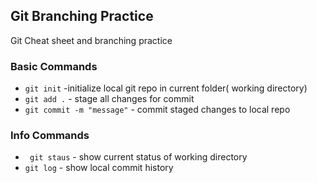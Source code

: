 ## Git Branching Practice

Git Cheat sheet and branching practice
### Basic Commands
* `git init` -initialize local git repo in current folder( working directory)
* `git add .` - stage all changes for commit
* `git commit -m "message"` - commit staged changes to local repo

### Info Commands
* ` git staus` - show current status of working directory
* `git log` - show local commit history